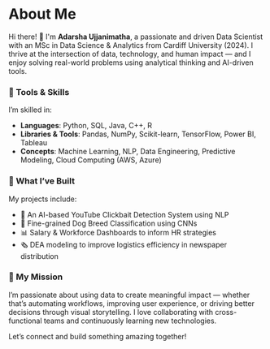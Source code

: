 # About Me

Hi there! 👋 I'm **Adarsha Ujjanimatha**, a passionate and driven Data Scientist with an MSc in Data Science & Analytics from Cardiff University (2024). I thrive at the intersection of data, technology, and human impact — and I enjoy solving real-world problems using analytical thinking and AI-driven tools.

### 🔧 Tools & Skills
I’m skilled in:
- **Languages**: Python, SQL, Java, C++, R  
- **Libraries & Tools**: Pandas, NumPy, Scikit-learn, TensorFlow, Power BI, Tableau  
- **Concepts**: Machine Learning, NLP, Data Engineering, Predictive Modeling, Cloud Computing (AWS, Azure)

### 🧠 What I’ve Built
My projects include:
- 🎯 An AI-based YouTube Clickbait Detection System using NLP  
- 🐶 Fine-grained Dog Breed Classification using CNNs  
- 📊 Salary & Workforce Dashboards to inform HR strategies  
- 🗞️ DEA modeling to improve logistics efficiency in newspaper distribution

### 🚀 My Mission
I’m passionate about using data to create meaningful impact — whether that’s automating workflows, improving user experience, or driving better decisions through visual storytelling. I love collaborating with cross-functional teams and continuously learning new technologies.

Let’s connect and build something amazing together!  
